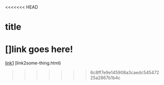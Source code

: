 <<<<<<< HEAD
# title

[]link goes here!
=======
[link1](https://something.com) [link2some-thing.html)
>>>>>>> 6c8ff7e9e145908a3caedc54547225a2867b1b4c
